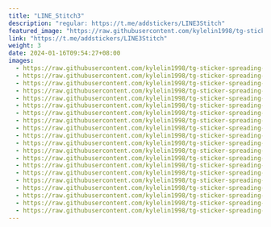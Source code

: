 ```yaml
---
title: "LINE_Stitch3"
description: "regular: https://t.me/addstickers/LINE3Stitch"
featured_image: "https://raw.githubusercontent.com/kylelin1998/tg-sticker-spreading-worldwide-images/main/img/ba332e87-1123-461c-b17e-6b8a0dc08690.jpg"
link: "https://t.me/addstickers/LINE3Stitch"
weight: 3
date: 2024-01-16T09:54:27+08:00
images:
  - https://raw.githubusercontent.com/kylelin1998/tg-sticker-spreading-worldwide-images/main/img/ba332e87-1123-461c-b17e-6b8a0dc08690.jpg
  - https://raw.githubusercontent.com/kylelin1998/tg-sticker-spreading-worldwide-images/main/img/dd5e60a8-4444-4646-9195-53e8e12bf330.jpg
  - https://raw.githubusercontent.com/kylelin1998/tg-sticker-spreading-worldwide-images/main/img/491816e9-06ca-4e6b-9e62-ae9bd771f403.jpg
  - https://raw.githubusercontent.com/kylelin1998/tg-sticker-spreading-worldwide-images/main/img/165e1bda-6cf3-481d-a494-784deacc79eb.jpg
  - https://raw.githubusercontent.com/kylelin1998/tg-sticker-spreading-worldwide-images/main/img/33a5f8ed-4c09-4b5b-bf41-56df4ae88f68.jpg
  - https://raw.githubusercontent.com/kylelin1998/tg-sticker-spreading-worldwide-images/main/img/83588adc-3ef2-4e98-941f-cc3f14056b87.jpg
  - https://raw.githubusercontent.com/kylelin1998/tg-sticker-spreading-worldwide-images/main/img/e069f531-da00-4001-b9a0-78edd79bf0fc.jpg
  - https://raw.githubusercontent.com/kylelin1998/tg-sticker-spreading-worldwide-images/main/img/9c815123-3952-48e5-8e30-5ab069e03c78.jpg
  - https://raw.githubusercontent.com/kylelin1998/tg-sticker-spreading-worldwide-images/main/img/3871cf10-916b-4164-85b9-c4e7b755e7fc.jpg
  - https://raw.githubusercontent.com/kylelin1998/tg-sticker-spreading-worldwide-images/main/img/6bc86b9b-a694-4468-8d06-5fa86884b282.jpg
  - https://raw.githubusercontent.com/kylelin1998/tg-sticker-spreading-worldwide-images/main/img/3f0cc97a-cb8c-4bcb-9230-e67e97440ac8.jpg
  - https://raw.githubusercontent.com/kylelin1998/tg-sticker-spreading-worldwide-images/main/img/d9b4fb2f-135b-41c1-b2a3-58c09b3ce3cd.jpg
  - https://raw.githubusercontent.com/kylelin1998/tg-sticker-spreading-worldwide-images/main/img/311bc6b8-007b-4e90-b326-3398a865df42.jpg
  - https://raw.githubusercontent.com/kylelin1998/tg-sticker-spreading-worldwide-images/main/img/68e97743-3545-438c-ab5b-0a299a4953b5.jpg
  - https://raw.githubusercontent.com/kylelin1998/tg-sticker-spreading-worldwide-images/main/img/8959b54a-df2c-4fe9-90f4-8ce65bbce9ff.jpg
  - https://raw.githubusercontent.com/kylelin1998/tg-sticker-spreading-worldwide-images/main/img/ac3cbd4c-720c-4a65-ab4d-5b282073ca15.jpg
  - https://raw.githubusercontent.com/kylelin1998/tg-sticker-spreading-worldwide-images/main/img/ee829aa5-14f6-4673-bbfd-ab545f4512c0.jpg
  - https://raw.githubusercontent.com/kylelin1998/tg-sticker-spreading-worldwide-images/main/img/dd8e1659-b2fa-4860-94ee-661ec7bf1976.jpg
  - https://raw.githubusercontent.com/kylelin1998/tg-sticker-spreading-worldwide-images/main/img/2aae3865-c3a1-406b-a5f1-b75bce667a61.jpg
  - https://raw.githubusercontent.com/kylelin1998/tg-sticker-spreading-worldwide-images/main/img/f1f14f82-783c-4169-853c-e8f353a83045.jpg
---
```

